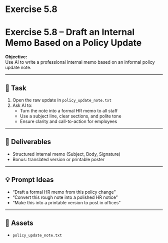 # Exercise 5.8

# Exercise 5.8 – Draft an Internal Memo Based on a Policy Update

**Objective:**  
Use AI to write a professional internal memo based on an informal policy update note.

---

## 📝 Task

1. Open the raw update in `policy_update_note.txt`
2. Ask AI to:
   - Turn the note into a formal HR memo to all staff
   - Use a subject line, clear sections, and polite tone
   - Ensure clarity and call-to-action for employees

---

## 🎯 Deliverables

- Structured internal memo (Subject, Body, Signature)
- Bonus: translated version or printable poster

---

## 💡 Prompt Ideas

- “Draft a formal HR memo from this policy change”
- “Convert this rough note into a polished HR notice”
- “Make this into a printable version to post in offices”

---

## 📁 Assets

- `policy_update_note.txt`
